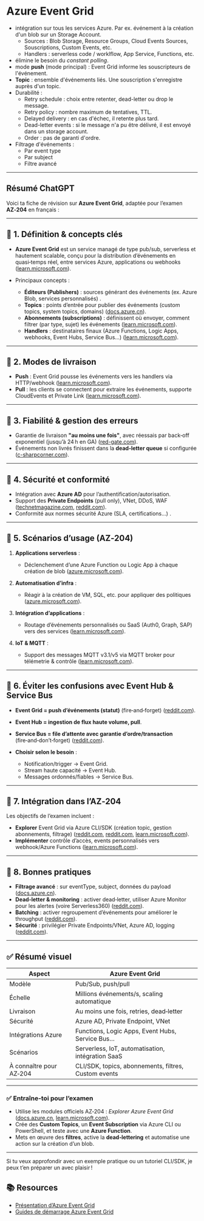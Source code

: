 # Azure Event Grid

- intégration sur tous les services Azure. Par ex. événement à la création d'un blob sur un Storage Account.
  - Sources : Blob Storage, Resource Groups, Cloud Events Sources, Souscriptions, Custom Events, etc.
  - Handlers : serverless code / worklflow, App Service, Functions, etc.
- élimine le besoin du _constant polling_.
- mode **push** (mode principal) : Event Grid informe les souscripteurs de l'événement.
- **Topic** : ensemble d'événements liés. Une souscription s'enregistre auprès d'un topic.
- Durabilité :
  - Retry schedule : choix entre retenter, dead-letter ou drop le message.
  - Retry policy : nombre maximum de tentatives, TTL.
  - Delayed delivery : en cas d'échec, il retente plus tard.
  - Dead-letter events : si le message n'a pu être délivré, il est envoyé dans un storage account.
  - Order : pas de garanti d'ordre.
- Filtrage d'événements :
  - Par event type
  - Par subject
  - Filtre avancé

<hr/>

## Résumé ChatGPT

Voici ta fiche de révision sur **Azure Event Grid**, adaptée pour l’examen **AZ‑204** en français :

---

## 🔹 1. Définition & concepts clés

* **Azure Event Grid** est un service managé de type pub/sub, serverless et hautement scalable, conçu pour la distribution d’événements en quasi‑temps réel, entre services Azure, applications ou webhooks ([learn.microsoft.com][1]).
* Principaux concepts :

  * **Éditeurs (Publishers)** : sources générant des événements (ex. Azure Blob, services personnalisés) .
  * **Topics** : points d’entrée pour publier des événements (custom topics, system topics, domains) ([docs.azure.cn][2]).
  * **Abonnements (subscriptions)** : définissent où envoyer, comment filtrer (par type, sujet) les événements ([learn.microsoft.com][1]).
  * **Handlers** : destinataires finaux (Azure Functions, Logic Apps, webhooks, Event Hubs, Service Bus…) ([learn.microsoft.com][3]).

---

## 🔹 2. Modes de livraison

* **Push** : Event Grid pousse les événements vers les handlers via HTTP/webhook ([learn.microsoft.com][1]).
* **Pull** : les clients se connectent pour extraire les événements, supporte CloudEvents et Private Link ([learn.microsoft.com][1]).

---

## 🔹 3. Fiabilité & gestion des erreurs

* Garantie de livraison **"au moins une fois"**, avec réessais par back‑off exponentiel (jusqu’à 24 h en GA) ([red-gate.com][4]).
* Événements non livrés finissent dans la **dead‑letter queue** si configurée ([c-sharpcorner.com][5]).

---

## 🔹 4. Sécurité et conformité

* Intégration avec **Azure AD** pour l’authentification/autorisation.
* Support des **Private Endpoints** (pull only), VNet, DDoS, WAF ([technetmagazine.com][6], [reddit.com][7]).
* Conformité aux normes sécurité Azure (SLA, certifications...) .

---

## 🔹 5. Scénarios d’usage (AZ‑204)

1. **Applications serverless** :

   * Déclenchement d’une Azure Function ou Logic App à chaque création de blob ([azure.microsoft.com][8]).
2. **Automatisation d’infra** :

   * Réagir à la création de VM, SQL, etc. pour appliquer des politiques ([azure.microsoft.com][8]).
3. **Intégration d’applications** :

   * Routage d’événements personnalisés ou SaaS (Auth0, Graph, SAP) vers des services ([learn.microsoft.com][3]).
4. **IoT & MQTT** :

   * Support des messages MQTT v3.1/v5 via MQTT broker pour télémetrie & contrôle ([learn.microsoft.com][1]).

---

## 🔹 6. Éviter les confusions avec Event Hub & Service Bus

* **Event Grid = push d’événements (statut)** (fire‑and‑forget) ([reddit.com][9]).
* **Event Hub = ingestion de flux haute volume, pull**.
* **Service Bus = file d’attente avec garantie d’ordre/transaction** (fire‑and‑don’t‑forget) ([reddit.com][9]).
* **Choisir selon le besoin** :

  * Notification/trigger → Event Grid.
  * Stream haute capacité → Event Hub.
  * Messages ordonnés/fiables → Service Bus.

---

## 🔹 7. Intégration dans l’AZ‑204

Les objectifs de l’examen incluent :

* **Explorer** Event Grid via Azure CLI/SDK (création topic, gestion abonnements, filtrage) ([reddit.com][9], [reddit.com][10], [learn.microsoft.com][11]).
* **Implémenter** contrôle d’accès, events personnalisés vers webhook/Azure Functions ([learn.microsoft.com][12]).

---

## 🔹 8. Bonnes pratiques

* **Filtrage avancé** : sur eventType, subject, données du payload ([docs.azure.cn][2]).
* **Dead‑letter & monitoring** : activer dead‑letter, utiliser Azure Monitor pour les alertes (voire Serverless360) ([reddit.com][13]).
* **Batching** : activer regroupement d’événements pour améliorer le throughput ([reddit.com][9]).
* **Sécurité** : privilégier Private Endpoints/VNet, Azure AD, logging ([reddit.com][7]).

---

## ✅ Résumé visuel

| Aspect                  | Azure Event Grid                                     |
| ----------------------- | ---------------------------------------------------- |
| Modèle                  | Pub/Sub, push/pull                                   |
| Échelle                 | Millions événements/s, scaling automatique           |
| Livraison               | Au moins une fois, retries, dead‑letter              |
| Sécurité                | Azure AD, Private Endpoint, VNet                     |
| Intégrations Azure      | Functions, Logic Apps, Event Hubs, Service Bus…      |
| Scénarios               | Serverless, IoT, automatisation, intégration SaaS    |
| À connaître pour AZ‑204 | CLI/SDK, topics, abonnements, filtres, Custom events |

---

### ✅ Entraîne-toi pour l’examen

* Utilise les modules officiels AZ‑204 : *Explorer Azure Event Grid* ([docs.azure.cn][2], [learn.microsoft.com][14]).
* Crée des **Custom Topics**, un **Event Subscription** via Azure CLI ou PowerShell, et teste avec une **Azure Function**.
* Mets en œuvre des **filtres**, active la **dead‑lettering** et automatise une action sur la création d’un blob.

---

Si tu veux approfondir avec un exemple pratique ou un tutoriel CLI/SDK, je peux t’en préparer un avec plaisir !

## 📚 Resources
- [Présentation d’Azure Event Grid](https://learn.microsoft.com/azure/event-grid/overview)
- [Guides de démarrage Azure Event Grid](https://learn.microsoft.com/azure/event-grid/custom-event-quickstart)

[1]: https://learn.microsoft.com/fr-fr/azure/event-grid/overview?utm_source=chatgpt.com "Présentation d’Azure Event Grid - Azure Event Grid | Microsoft Learn"
[2]: https://docs.azure.cn/en-us/event-grid/overview?utm_source=chatgpt.com "Introduction to Azure Event Grid - Azure Event Grid | Azure Docs"
[3]: https://learn.microsoft.com/en-us/azure//event-grid/overview?utm_source=chatgpt.com "Overview - Azure Event Grid | Microsoft Learn"
[4]: https://www.red-gate.com/simple-talk/cloud/platform-as-a-service/introduction-azure-event-grid/?utm_source=chatgpt.com "An Introduction to Azure Event Grid - Simple Talk"
[5]: https://www.c-sharpcorner.com/article/understanding-azure-event-grid/?utm_source=chatgpt.com "Understanding Azure Event Grid"
[6]: https://www.technetmagazine.com/master-solutions-azure-event-grid/?utm_source=chatgpt.com "Master Event-Driven Solutions with Azure Event Grid: Setup, Best Practices, and Use Cases"
[7]: https://www.reddit.com/r/AZURE/comments/1dpnqi5?utm_source=chatgpt.com "Event Grid / Eventhub Security"
[8]: https://azure.microsoft.com/fr-fr/products/event-grid?utm_source=chatgpt.com "Azure Event Grid – Gestionnaire d’événements | Microsoft Azure"
[9]: https://www.reddit.com/r/AZURE/comments/xwh5xs?utm_source=chatgpt.com "Confused when to use Event Grid, Event Hub and Service Hub"
[10]: https://www.reddit.com/r/AZURE/comments/zrdmcu?utm_source=chatgpt.com "event grid vs event hubs for event driven microservices"
[11]: https://learn.microsoft.com/fr-fr/credentials/certifications/resources/study-guides/az-204?utm_source=chatgpt.com "Guide d’étude pour l’examen AZ-204 : Développement de solutions pour Microsoft Azure | Microsoft Learn"
[12]: https://learn.microsoft.com/fr-fr/azure/event-grid/?utm_source=chatgpt.com "Documentation Azure Event Grid | Microsoft Learn"
[13]: https://www.reddit.com/r/AZURE/comments/zqgcld?utm_source=chatgpt.com "How to monitor Azure Event Grid on multiple metrics at no extra cost?"
[14]: https://learn.microsoft.com/fr-fr/training/paths/az-204-develop-event-based-solutions/?utm_source=chatgpt.com "AZ-204 : Développer de solutions basées sur les événements - Training | Microsoft Learn"



